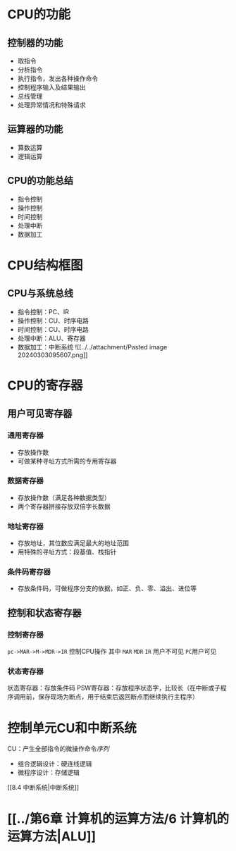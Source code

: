 # CPU的功能
## 控制器的功能
- 取指令
- 分析指令
- 执行指令，发出各种操作命令
- 控制程序输入及结果输出
- 总线管理
- 处理异常情况和特殊请求

## 运算器的功能
- 算数运算
- 逻辑运算

## CPU的功能总结
- 指令控制
- 操作控制
- 时间控制
- 处理中断
- 数据加工

# CPU结构框图

## CPU与系统总线
- 指令控制：PC、IR
- 操作控制：CU、时序电路
- 时间控制：CU、时序电路
- 处理中断：ALU、寄存器
- 数据加工：中断系统
![[../../attachment/Pasted image 20240303095607.png]]

# CPU的寄存器
## 用户可见寄存器
### 通用寄存器
- 存放操作数
- 可做某种寻址方式所需的专用寄存器
### 数据寄存器
- 存放操作数（满足各种数据类型）
- 两个寄存器拼接存放双倍字长数据
### 地址寄存器
- 存放地址，其位数应满足最大的地址范围
- 用特殊的寻址方式：段基值、栈指针
### 条件码寄存器
- 存放条件码，可做程序分支的依据，如正、负、零、溢出、进位等

## 控制和状态寄存器
### 控制寄存器
`pc->MAR->M->MDR->IR`
控制CPU操作
其中 `MAR` `MDR` `IR` 用户不可见
`PC`用户可见
###  状态寄存器
状态寄存器：存放条件码
PSW寄存器：存放程序状态字，比较长（在中断或子程序调用前，保存现场为断点，用于结束后返回断点而继续执行主程序）

# 控制单元CU和中断系统
CU：产生全部指令的微操作命令*序列*
- 组合逻辑设计：硬连线逻辑
- 微程序设计：存储逻辑

[[8.4 中断系统|中断系统]]

# [[../第6章 计算机的运算方法/6 计算机的运算方法|ALU]]